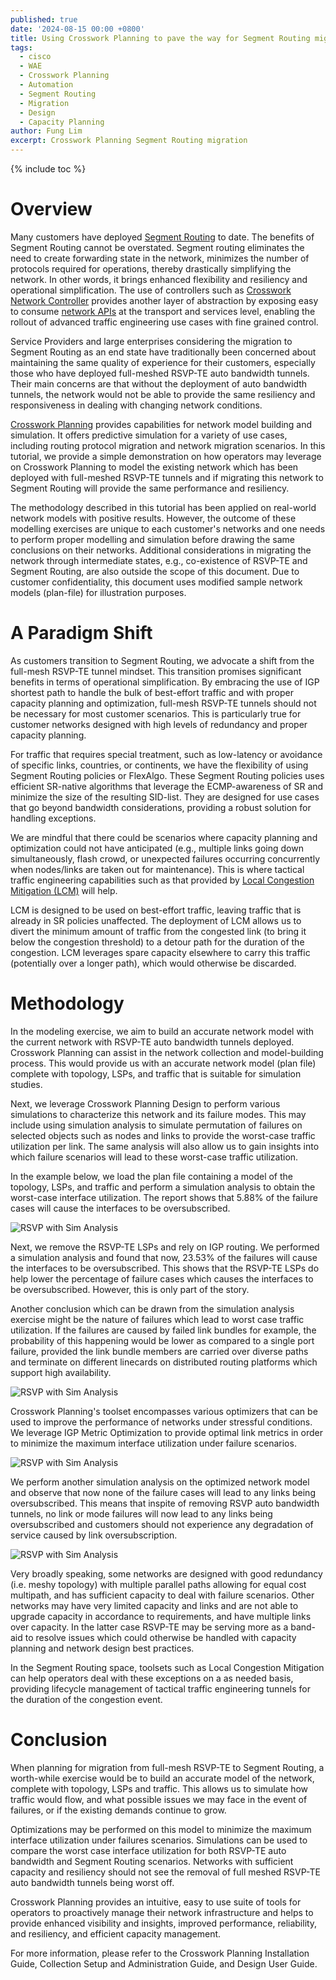 ```yaml
---
published: true
date: '2024-08-15 00:00 +0800'
title: Using Crosswork Planning to pave the way for Segment Routing migration
tags:
  - cisco
  - WAE
  - Crosswork Planning
  - Automation
  - Segment Routing
  - Migration
  - Design
  - Capacity Planning
author: Fung Lim
excerpt: Crosswork Planning Segment Routing migration
---
```

{% include toc %}

# Overview

Many customers have deployed [Segment Routing](https://www.cisco.com/c/en/us/solutions/segment-routing.html) to date. The benefits of Segment Routing cannot be overstated. Segment routing eliminates the need to create forwarding state in the network, minimizes the number of protocols required for operations, thereby drastically simplifying the network. In other words, it brings enhanced flexibility and resiliency and operational simplification. The use of controllers such as [Crosswork Network Controller](https://www.cisco.com/site/us/en/products/networking/software/crosswork-network-controller/index.html) provides another layer of abstraction by exposing easy to consume [network APIs](https://developer.cisco.com/crosswork/) at the transport and services level, enabling the rollout of advanced traffic engineering use cases with fine grained control.

Service Providers and large enterprises considering the migration to Segment Routing as an end state have traditionally been concerned about maintaining the same quality of experience for their customers, especially those who have deployed full-meshed RSVP-TE auto bandwidth tunnels. Their main concerns are that without the deployment of auto bandwidth tunnels, the network would not be able to provide the same resiliency and responsiveness in dealing with changing network conditions. 

[Crosswork Planning](https://www.cisco.com/c/en/us/products/collateral/cloud-systems-management/crosswork-network-automation/crosswork-planning-at-a-glance.html) provides capabilities for network model building and simulation. It offers predictive simulation for a variety of use cases, including routing protocol migration and network migration scenarios. In this tutorial, we provide a simple demonstration on how operators may leverage on Crosswork Planning to model the existing network which has been deployed with full-meshed RSVP-TE tunnels and if migrating this network to Segment Routing will provide the same performance and resiliency.

The methodology described in this tutorial has been applied on real-world network models with positive results. However, the outcome of these modelling exercises are unique to each customer's networks and one needs to perform proper modelling and simulation before drawing the same conclusions on their networks. Additional considerations in migrating the network through intermediate states, e.g., co-existence of RSVP-TE and Segment Routing, are also outside the scope of this document. Due to customer confidentiality, this document uses modified sample network models (plan-file) for illustration purposes.

# A Paradigm Shift

As customers transition to Segment Routing, we advocate a shift from the full-mesh RSVP-TE tunnel mindset. This transition promises significant benefits in terms of operational simplification. By embracing the use of IGP shortest path to handle the bulk of best-effort traffic and with proper capacity planning and optimization, full-mesh RSVP-TE tunnels should not be necessary for most customer scenarios. This is particularly true for customer networks designed with high levels of redundancy and proper capacity planning.

For traffic that requires special treatment, such as low-latency or avoidance of specific links, countries, or continents, we have the flexibility of using Segment Routing policies or FlexAlgo.  These Segment Routing policies uses efficient SR-native algorithms that leverage the ECMP-awareness of SR and minimize the size of the resulting SID-list. They are designed for use cases that go beyond bandwidth considerations, providing a robust solution for handling exceptions.

We are mindful that there could be scenarios where capacity planning and optimization could not have anticipated (e.g., multiple links going down simultaneously, flash crowd, or unexpected failures occurring concurrently when nodes/links are taken out for maintenance). This is where tactical traffic engineering capabilities such as that provided by [Local Congestion Mitigation (LCM)](https://www.cisco.com/c/en/us/products/collateral/cloud-systems-management/crosswork-network-automation/local-congestion-mitigation-wp.html) will help. 

LCM is designed to be used on best-effort traffic, leaving traffic that is already in SR policies unaffected. The deployment of LCM allows us to divert the minimum amount of traffic from the congested link (to bring it below the congestion threshold) to a detour path for the duration of the congestion. LCM leverages spare capacity elsewhere to carry this traffic (potentially over a longer path), which would otherwise be discarded.

# Methodology

In the modeling exercise, we aim to build an accurate network model with the current network with RSVP-TE auto bandwidth tunnels deployed. Crosswork Planning can assist in the network collection and model-building process. This would provide us with an accurate network model (plan file) complete with topology, LSPs, and traffic that is suitable for simulation studies.

Next, we leverage Crosswork Planning Design to perform various simulations to characterize this network and its failure modes. This may include using simulation analysis to simulate permutation of failures on selected objects such as nodes and links to provide the worst-case traffic utilization per link. The same analysis will also allow us to gain insights into which failure scenarios will lead to these worst-case traffic utilization. 

In the example below, we load the plan file containing a model of the topology, LSPs, and traffic and perform a simulation analysis to obtain the worst-case interface utilization. The report shows that 5.88% of the failure cases will cause the interfaces to be oversubscribed.

![RSVP with Sim Analysis]({{site.baseurl}}/images/using-cp-pave-sr-sim-analysis-rsvp-autobw.png) 

Next, we remove the RSVP-TE LSPs and rely on IGP routing. We performed a simulation analysis and found that now, 23.53% of the failures will cause the interfaces to be oversubscribed. This shows that the RSVP-TE LSPs do help lower the percentage of failure cases which causes the interfaces to be oversubscribed. However, this is only part of the story.

Another conclusion which can be drawn from the simulation analysis exercise might be the nature of failures which lead to worst case traffic utilization. If the failures are caused by failed link bundles for example, the probability of this happening would be lower as compared to a single port failure, provided the link bundle members are carried over diverse paths and terminate on different linecards on distributed routing platforms which support high availability.

![RSVP with Sim Analysis]({{site.baseurl}}/images/using-cp-pave-sr-sim-analysis-rsvp-removed.png) 

Crosswork Planning's toolset encompasses various optimizers that can be used to improve the performance of networks under stressful conditions. We leverage IGP Metric Optimization to provide optimal link metrics in order to minimize the maximum interface utilization under failure scenarios.

![RSVP with Sim Analysis]({{site.baseurl}}/images/using-cp-pave-sr-sim-analysis-rsvp-removed-mopt-next.png) 

We perform another simulation analysis on the optimized network model and observe that now none of the failure cases will lead to any links being oversubscribed. This means that inspite of removing RSVP auto bandwidth tunnels, no link or mode failures will now lead to any links being oversubscribed and customers should not experience any degradation of service caused by link oversubscription. 

![RSVP with Sim Analysis]({{site.baseurl}}/images/using-cp-pave-sr-sim-analysis-rsvp-removed-mopt.png) 

Very broadly speaking, some networks are designed with good redundancy (i.e. meshy topology) with multiple parallel paths allowing for equal cost multipath, and has sufficient capacity to deal with failure scenarios. Other networks may have very limited capacity and links and are not able to upgrade capacity in accordance to requirements, and have multiple links over capacity. In the latter case RSVP-TE may be serving more as a band-aid to resolve issues which could otherwise be handled with capacity planning and network design best practices. 

In the Segment Routing space, toolsets such as Local Congestion Mitigation can help operators deal with these exceptions on a as needed basis, providing lifecycle management of tactical traffic engineering tunnels for the duration of the congestion event.

# Conclusion

When planning for migration from full-mesh RSVP-TE to Segment Routing, a worth-while exercise would be to build an accurate model of the network, complete with topology, LSPs and traffic. This allows us to simulate how traffic would flow, and what possible issues we may face in the event of failures, or if the existing demands continue to grow. 

Optimizations may be performed on this model to minimize the maximum interface utilization under failures scenarios. Simulations can be used to compare the worst case interface utilization for both RSVP-TE auto bandwidth and Segment Routing scenarios. Networks with sufficient capacity and resiliency should not see the removal of full meshed RSVP-TE auto bandwidth tunnels being worst off. 

Crosswork Planning provides an intuitive, easy to use suite of tools for operators to proactively manage their network infrastructure and helps to provide enhanced visibility and insights, improved performance, reliability, and resiliency, and efficient capacity management.

For more information, please refer to the Crosswork Planning Installation Guide, Collection Setup and Administration Guide, and Design User Guide.
